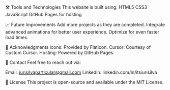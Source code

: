 🛠️ Tools and Technologies
This website is built using:
HTML5
CSS3
JavaScript
GitHub Pages for hosting


📈 Future Improvements
Add more projects as they are completed.
Integrate advanced animations for better user experience.
Optimize for even faster load times.

🙌 Acknowledgments
Icons: Provided by Flaticon.
Cursor: Courtesy of Custom Cursor.
Hosting: Powered by GitHub Pages.

🤝 Contact
Feel free to reach out via:

Email: iurisilvaparticular@gmail.com
LinkedIn: linkedin.com/in/itsiurisilva

📝 License
This project is open-source and available under the MIT License.

